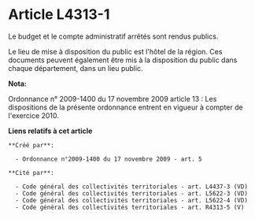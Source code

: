 # Article L4313-1

Le budget et le compte administratif arrêtés sont rendus publics. 

Le lieu de mise à disposition du public est l'hôtel de la région. Ces documents peuvent également être mis à la disposition
du public dans chaque département, dans un lieu public.

**Nota:**

Ordonnance n° 2009-1400 du 17 novembre 2009 article 13 : Les dispositions de la présente ordonnance entrent en vigueur à
compter de l'exercice 2010.

**Liens relatifs à cet article**

	**Créé par**:

	  - Ordonnance n°2009-1400 du 17 novembre 2009 - art. 5

	**Cité par**:

	  - Code général des collectivités territoriales - art. L4437-3 (VD)
	  - Code général des collectivités territoriales - art. L5622-3 (VD)
	  - Code général des collectivités territoriales - art. L5622-4 (VD)
	  - Code général des collectivités territoriales - art. R4313-5 (V)
